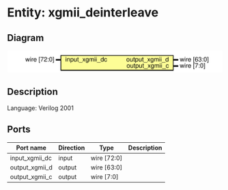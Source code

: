 # Entity: xgmii_deinterleave

## Diagram

![Diagram](xgmii_deinterleave.svg "Diagram")
## Description

Language: Verilog 2001
 
## Ports

| Port name      | Direction | Type        | Description |
| -------------- | --------- | ----------- | ----------- |
| input_xgmii_dc | input     | wire [72:0] |             |
| output_xgmii_d | output    | wire [63:0] |             |
| output_xgmii_c | output    | wire [7:0]  |             |
